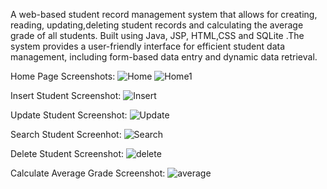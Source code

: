 A web-based student record management system that allows for creating, reading, updating,deleting student records and calculating the average grade of all students.
Built using Java, JSP, HTML,CSS and SQLite .The system provides a user-friendly interface for efficient student data management, including form-based data entry and dynamic data retrieval.

Home Page Screenshots:
![Home](https://github.com/SahilSingh-15/StudentRecordSystem/assets/155223109/d50270ff-6dfd-453d-9dd9-1c031ac42d83)
![Home1](https://github.com/SahilSingh-15/StudentRecordSystem/assets/155223109/a2d98817-28cb-4722-b8e3-e3d0c79c7812)

Insert Student Screenshot:
![Insert](https://github.com/SahilSingh-15/StudentRecordSystem/assets/155223109/3ca370a6-af9a-4ff1-b226-9c1be7185ff9)

Update Student Screenshot:
![Update](https://github.com/SahilSingh-15/StudentRecordSystem/assets/155223109/433b7d46-d952-44a5-ba44-92bf8dc4bcbd)

Search Student Screenhot:
![Search](https://github.com/SahilSingh-15/StudentRecordSystem/assets/155223109/669ce68a-9205-4110-9079-aa102f6fb437)

Delete Student Screenshot:
![delete](https://github.com/SahilSingh-15/StudentRecordSystem/assets/155223109/84929979-3cda-401f-8e82-ff96039a6120)


Calculate Average Grade Screenshot:
![average](https://github.com/SahilSingh-15/StudentRecordSystem/assets/155223109/1f86eca3-7471-425d-af91-4af6803f52c6)
